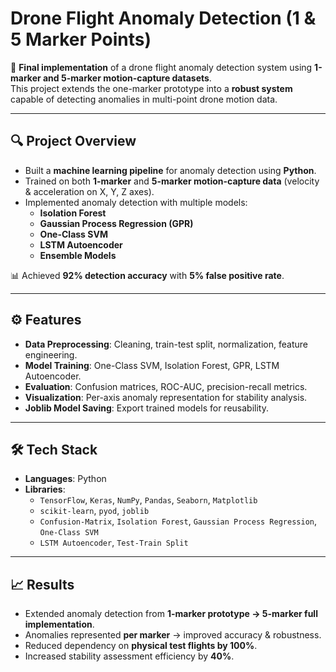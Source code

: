 # Drone Flight Anomaly Detection (1 & 5 Marker Points)

🚀 **Final implementation** of a drone flight anomaly detection system using **1-marker and 5-marker motion-capture datasets**.  
This project extends the one-marker prototype into a **robust system** capable of detecting anomalies in multi-point drone motion data.

---

## 🔍 Project Overview
- Built a **machine learning pipeline** for anomaly detection using **Python**.
- Trained on both **1-marker** and **5-marker motion-capture data** (velocity & acceleration on X, Y, Z axes).
- Implemented anomaly detection with multiple models:
  - **Isolation Forest**
  - **Gaussian Process Regression (GPR)**
  - **One-Class SVM**
  - **LSTM Autoencoder**
  - **Ensemble Models**

📊 Achieved **92% detection accuracy** with **5% false positive rate**.

---

## ⚙️ Features
- **Data Preprocessing**: Cleaning, train-test split, normalization, feature engineering.  
- **Model Training**: One-Class SVM, Isolation Forest, GPR, LSTM Autoencoder.  
- **Evaluation**: Confusion matrices, ROC-AUC, precision-recall metrics.  
- **Visualization**: Per-axis anomaly representation for stability analysis.  
- **Joblib Model Saving**: Export trained models for reusability.  

---

## 🛠️ Tech Stack
- **Languages**: Python  
- **Libraries**:  
  - `TensorFlow`, `Keras`, `NumPy`, `Pandas`, `Seaborn`, `Matplotlib`  
  - `scikit-learn`, `pyod`, `joblib`  
  - `Confusion-Matrix`, `Isolation Forest`, `Gaussian Process Regression`, `One-Class SVM`  
  - `LSTM Autoencoder`, `Test-Train Split`

---

## 📈 Results
- Extended anomaly detection from **1-marker prototype → 5-marker full implementation**.  
- Anomalies represented **per marker** → improved accuracy & robustness.  
- Reduced dependency on **physical test flights by 100%**.  
- Increased stability assessment efficiency by **40%**.
